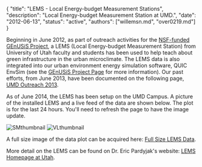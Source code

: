 {
	"title": "LEMS - Local Energy-budget Measurement Stations",
	"description": "Local Energy-budget Measurement Station at UMD.",
	"date": "2012-06-13",
	"status": "active",
	"authors": ["willemsn.md", "over0219.md"]
}

Beginning in June 2012, as part of outreach activities for the [NSF-funded GEnUSiS Project](http://www.d.umn.edu/~sivelab/project/genusis), a LEMS (Local Energy-budget Measurement Station) from University of Utah faculty and students has been used to help teach about green infrastructure in the urban microclimate. The LEMS data is also integrated into our urban environment energy simulation software, QUIC EnvSim (see the [GEnUSiS Project Page](http://www.d.umn.edu/~sivelab/project/genusis) for more information). Our past efforts, from June 2013, have been documented on the following page, [UMD Outreach 2013](http://www.eng.utah.edu/~pardyjak/UMD_BB_2013.php).

As of June 2014, the LEMS has been setup on the UMD Campus. A picture of the installed LEMS and a live feed of the data are shown below. The plot is for the last 24 hours. You'll need to refresh the page to have the image update.

![SMthumbnail](http://d.umn.edu/~sivelab/media/UMD_LEMS_Jun2014.jpg "UMD LEMS - June 2014") ![VLthumbnail](http://d.umn.edu/~willemsn/LEMS/LEMSO%2008-05-14%2009.59.22.png "LEMS")

A full size image of the data plot can be acquired here: [Full Size LEMS Data](http://d.umn.edu/~willemsn/LEMS/LEMSO%2008-05-14%2009.59.22.png "LEMS Data").

More detail on the LEMS can be found on Dr. Eric Pardyjak's website: [LEMS Homepage at Utah](http://www.mech.utah.edu/~pardyjak/Instruments.php).

